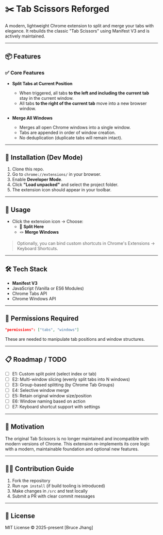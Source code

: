# ✂️ Tab Scissors Reforged

A modern, lightweight Chrome extension to split and merge your tabs with elegance.
It rebuilds the classic "Tab Scissors" using Manifest V3 and is actively maintained.

---

## 📦 Features

### ✅ Core Features

- **Split Tabs at Current Position**
  - When triggered, all tabs **to the left and including the current tab** stay in the current window.
  - All tabs **to the right of the current tab** move into a new browser window.

- **Merge All Windows**
  - Merges all open Chrome windows into a single window.
  - Tabs are appended in order of window creation.
  - No deduplication (duplicate tabs will remain intact).

---

## 🧪 Installation (Dev Mode)

1. Clone this repo.
2. Go to `chrome://extensions/` in your browser.
3. Enable **Developer Mode**.
4. Click **"Load unpacked"** and select the project folder.
5. The extension icon should appear in your toolbar.

---

## 🚀 Usage

- Click the extension icon → Choose:
  - 🔪 **Split Here**
  - 🪢 **Merge Windows**

> Optionally, you can bind custom shortcuts in Chrome's Extensions → Keyboard Shortcuts.

---

## 🛠️ Tech Stack

- **Manifest V3**
- JavaScript (Vanilla or ES6 Modules)
- Chrome Tabs API
- Chrome Windows API

---

## 🔐 Permissions Required

```json
"permissions": ["tabs", "windows"]
```

These are needed to manipulate tab positions and window structures.

---

## 📋 Roadmap / TODO

* [ ] E1: Custom split point (select index or tab)
* [ ] E2: Multi-window slicing (evenly split tabs into N windows)
* [ ] E3: Group-based splitting (by Chrome Tab Groups)
* [ ] E4: Selective window merge
* [ ] E5: Retain original window size/position
* [ ] E6: Window naming based on action
* [ ] E7: Keyboard shortcut support with settings

---

## 🧠 Motivation

The original Tab Scissors is no longer maintained and incompatible with modern versions of Chrome.
This extension re-implements its core logic with a modern, maintainable foundation and optional new features.

---

## 👩‍💻 Contribution Guide

1. Fork the repository
2. Run `npm install` (if build tooling is introduced)
3. Make changes in `/src` and test locally
4. Submit a PR with clear commit messages

---

## 📄 License

MIT License © 2025-present [Bruce Jhang]

